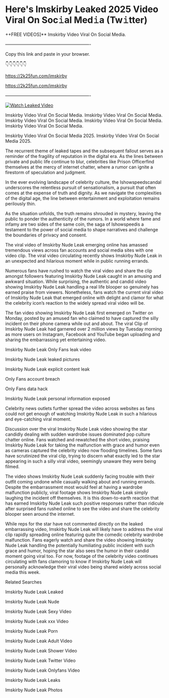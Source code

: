 # Here's Imskirby Leaked 2025 Video Viral On Soc𝚒al Med𝚒a (Tw𝚒tter)

++FREE VIDEOS]** Imskirby Video Viral On Social Media.

———————————————————-

Copy this link and paste in your browser.

👇👇👇👇👇👇

https://2k25fun.com/imskirby

https://2k25fun.com/imskirby

———————————————————-

[![Watch Leaked Video](https://miro.medium.com/v2/resize:fit:828/format:webp/1*cilzJN44JGOrTw9NJCrNHA.gif "Watch Leaked Video")](https://2k25fun.com/imskirby)

Imskirby Video Viral On Social Media. Imskirby Video Viral On Social Media. Imskirby Video Viral On Social Media. Imskirby Video Viral On Social Media. Imskirby Video Viral On Social Media.

Imskirby Video Viral On Social Media 2025. Imskirby Video Viral On Social Media 2025.

The recurrent theme of leaked tapes and the subsequent fallout serves as a reminder of the fragility of reputation in the digital era. As the lines between private and public life continue to blur, celebrities like Prison Officerfind themselves at the mercy of internet chatter, where a rumor can ignite a firestorm of speculation and judgment.

In the ever evolving landscape of celebrity culture, the Ishowspeedscandal underscores the relentless pursuit of sensationalism, a pursuit that often comes at the expense of truth and dignity. As we navigate the complexities of the digital age, the line between entertainment and exploitation remains perilously thin.

As the situation unfolds, the truth remains shrouded in mystery, leaving the public to ponder the authenticity of the rumors. In a world where fame and infamy are two sides of the same coin, the saga of Ishowspeedis a testament to the power of social media to shape narratives and challenge the boundaries of privacy and consent.

The viral video of Imskirby Nude Leak emerging online has amassed tremendous views across fan accounts and social media sites with one video clip. The viral video circulating recently shows Imskirby Nude Leak in an unexpected and hilarious moment while in public running errands.

Numerous fans have rushed to watch the viral video and share the clip amongst followers featuring Imskirby Nude Leak caught in an amusing and awkward situation. While surprising, the authentic and candid video showing Imskirby Nude Leak handling a real life blooper so genuinely has earned praise from viewers. Nonetheless, fans watch the current viral video of Imskirby Nude Leak that emerged online with delight and clamor for what the celebrity icon’s reaction to the widely spread viral video will be.

The fan video showing Imskirby Nude Leak first emerged on Twitter on Monday, posted by an amused fan who claimed to have captured the silly incident on their phone camera while out and about. The viral Clip of Imskirby Nude Leak had garnered over 2 million views by Tuesday morning as more users on Instagram, Facebook and YouTube began uploading and sharing the embarrassing yet entertaining video.

Imskirby Nude Leak Only Fans leak video

Imskirby Nude Leak leaked pictures

Imskirby Nude Leak explicit content leak

Only Fans account breach

Only Fans data hack

Imskirby Nude Leak personal information exposed

Celebrity news outlets further spread the video across websites as fans could not get enough of watching Imskirby Nude Leak in such a hilarious and eye-catching viral moment.

Discussion over the viral Imskirby Nude Leak video showing the star candidly dealing with sudden wardrobe issues dominated pop culture chatter online. Fans watched and rewatched the short video, praising Imskirby Nude Leak for taking the malfunction with grace and humor even as cameras captured the celebrity video now flooding timelines. Some fans have scrutinized the viral clip, trying to discern what exactly led to the star appearing in such a silly viral video, seemingly unaware they were being filmed.

The video shows Imskirby Nude Leak suddenly facing trouble with their outfit coming undone while casually walking about and running errands. Despite the embarrassment most would feel at having a wardrobe malfunction publicly, viral footage shows Imskirby Nude Leak simply laughing the incident off themselves. It is this down-to-earth reaction that has earned Imskirby Nude Leak such positive responses rather than ridicule after surprised fans rushed online to see the video and share the celebrity blooper seen around the internet.

While reps for the star have not commented directly on the leaked embarrassing video, Imskirby Nude Leak will likely have to address the viral clip rapidly spreading online featuring quite the comedic celebrity wardrobe malfunction. Fans eagerly watch and share the video showing Imskirby Nude Leak handling the potentially humiliating public incident with such grace and humor, hoping the star also sees the humor in their candid moment going viral too. For now, footage of the celebrity video continues circulating with fans clamoring to know if Imskirby Nude Leak will personally acknowledge their viral video being shared widely across social media this week.

Related Searches

Imskirby Nude Leak Leaked

Imskirby Nude Leak Nude

Imskirby Nude Leak Sexy Video

Imskirby Nude Leak xxx Video

Imskirby Nude Leak Porn

Imskirby Nude Leak Adult Video

Imskirby Nude Leak Shower Video

Imskirby Nude Leak Twitter Video

Imskirby Nude Leak Onlyfans Video

Imskirby Nude Leak Leaks

Imskirby Nude Leak Photos